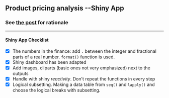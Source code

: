 ## Product pricing analysis --Shiny App

### See [the post](http://data.metinyazici.org/2017/11/product-pricing-analysis-shiny-app.html) for rationale

---

#### Shiny App Checklist
- [x] The numbers in the finance: add `.` between the integer and fractional parts of a real number. `format()` function is used.
- [x] Shiny dashboard has been adapted
- [x] Add images, cliparts (basic ones not very emphasized) next to the outputs
- [x] Handle with shiny *reactivity*. Don't repeat the functions in every step
- [x] Logical subsetting. Making a data table from `seq()` and `lapply()` and choose the logical breaks with subsetting.
